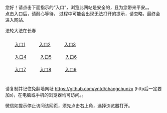 您好！请点击下面指示的“入口”，浏览此网站是安全的，且为您带来平安。。 <br/>
点击入口后，请耐心等待， 过程中可能会出现无法打开的提示，请忽略，最终会进入网站. </br>

法轮大法在长春<br/>
<div style="padding:10px"><a style="margin:20px" target="_blank" href="https://dnrlrr8begqq1.cloudfront.net/2Qpsp?vatkyq" id="ccLink1" rel="nofollow">入口1</a> <a target="_blank" style="margin:20px" href="https://d1lknjgtzp0t6t.cloudfront.net/2Qpsp?jfjvsejs" id="ccLink2" rel="nofollow">入口2</a> <a style="margin:20px" target="_blank" href="https://d2tx5vcaubwkus.cloudfront.net/2Qpsp?gzhiq" id="ccLink3" rel="nofollow">入口3</a></div>

<div style="padding:10px" ><a style="margin:20px" target="_blank" href="https://dnrlrr8begqq1.cloudfront.net/2Qpsp?vatkyq" id="ccLink4" rel="nofollow">入口4</a> <a style="margin:20px" href="https://d1lknjgtzp0t6t.cloudfront.net/2Qpsp?jfjvsejs" target="_blank" id="ccLink5" rel="nofollow">入口5</a> <a style="margin:20px" href="https://d2tx5vcaubwkus.cloudfront.net/2Qpsp?gzhiq" target="_blank" id="ccLink6" rel="nofollow">入口6</a></div>

<div style="padding:10px"><a style="margin:20px" target="_blank" href="https://dnrlrr8begqq1.cloudfront.net/2Qpsp?vatkyq" id="ccLink7" rel="nofollow">入口7</a> <a style="margin:20px" href="https://d1lknjgtzp0t6t.cloudfront.net/2Qpsp?jfjvsejs" target="_blank" id="ccLink8" rel="nofollow">入口8</a> <a style="margin:20px" target="_blank" href="https://d2tx5vcaubwkus.cloudfront.net/2Qpsp?gzhiq" id="ccLink9" rel="nofollow">入口9</a></div>

<br/>



请复制并记住免翻墙网址 https://github.com/yntd/changchunzx (http后一定要加s)，在电脑或手机的浏览器均可访问。。<br/>

微信如提示停止访问该网页，须先点击右上角，选择浏览器打开。

